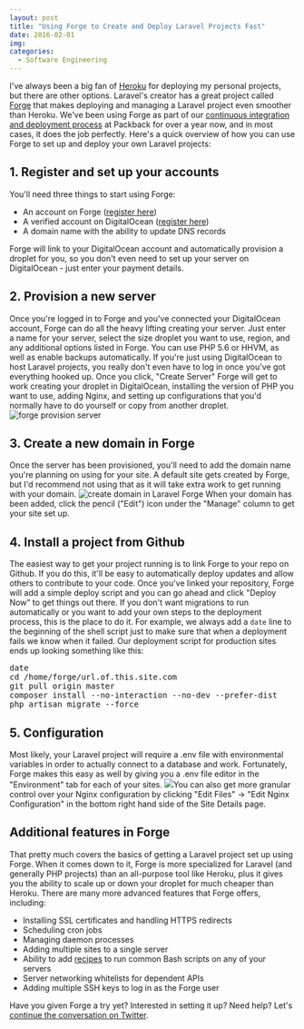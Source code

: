 ```yaml
---
layout: post
title: "Using Forge to Create and Deploy Laravel Projects Fast"
date: 2016-02-01
img: 
categories:
  - Software Engineering
---
```

I've always been a big fan of [Heroku](https://www.heroku.com/) for deploying my personal projects, but there are other options. Laravel's creator has a great project called [Forge](https://forge.laravel.com/) that makes deploying and managing a Laravel project even smoother than Heroku. We've been using Forge as part of our [continuous integration and deployment process](/posts/continuous-integration) at Packback for over a year now, and in most cases, it does the job perfectly. Here's a quick overview of how you can use Forge to set up and deploy your own Laravel projects:

## 1\. Register and set up your accounts

You'll need three things to start using Forge:

*   An account on Forge ([register here](https://forge.laravel.com/auth/register))
*   A verified account on DigitalOcean ([register here](https://m.do.co/c/6534184ea9d0))
*   A domain name with the ability to update DNS records

Forge will link to your DigitalOcean account and automatically provision a droplet for you, so you don't even need to set up your server on DigitalOcean - just enter your payment details.

## 2. Provision a new server

Once you're logged in to Forge and you've connected your DigitalOcean account, Forge can do all the heavy lifting creating your server. Just enter a name for your server, select the size droplet you want to use, region, and any additional options listed in Forge. You can use PHP 5.6 or HHVM, as well as enable backups automatically. If you're just using DigitalOcean to host Laravel projects, you really don't even have to log in once you've got everything hooked up. Once you click, "Create Server" Forge will get to work creating your droplet in DigitalOcean, installing the version of PHP you want to use, adding Nginx, and setting up configurations that you'd normally have to do yourself or copy from another droplet. ![forge provision server](https://i.imgur.com/a5CutMz.png)

## 3\. Create a new domain in Forge

Once the server has been provisioned, you'll need to add the domain name you're planning on using for your site. A default site gets created by Forge, but I'd recommend not using that as it will take extra work to get running with your domain. ![create domain in Laravel Forge](https://i.imgur.com/hAW66UM.png) When your domain has been added, click the pencil ("Edit") icon under the "Manage" column to get your site set up.

## 4. Install a project from Github

The easiest way to get your project running is to link Forge to your repo on Github. If you do this, it'll be easy to automatically deploy updates and allow others to contribute to your code. Once you've linked your repository, Forge will add a simple deploy script and you can go ahead and click "Deploy Now" to get things out there. If you don't want migrations to run automatically or you want to add your own steps to the deployment process, this is the place to do it. For example, we always add a `date` line to the beginning of the shell script just to make sure that when a deployment fails we know when it failed. Our deployment script for production sites ends up looking something like this:

<pre>date
cd /home/forge/url.of.this.site.com
git pull origin master
composer install --no-interaction --no-dev --prefer-dist
php artisan migrate --force</pre>

## 5\. Configuration

Most likely, your Laravel project will require a .env file with environmental variables in order to actually connect to a database and work. Fortunately, Forge makes this easy as well by giving you a .env file editor in the "Environment" tab for each of your sites. ![](https://i.imgur.com/hUPdDA3.png)You can also get more granular control over your Nginx configuration by clicking "Edit Files" -> "Edit Nginx Configuration" in the bottom right hand side of the Site Details page.

## Additional features in Forge

That pretty much covers the basics of getting a Laravel project set up using Forge. When it comes down to it, Forge is more specialized for Laravel (and generally PHP projects) than an all-purpose tool like Heroku, plus it gives you the ability to scale up or down your droplet for much cheaper than Heroku. There are many more advanced features that Forge offers, including:

*   Installing SSL certificates and handling HTTPS redirects
*   Scheduling cron jobs
*   Managing daemon processes
*   Adding multiple sites to a single server
*   Ability to add [recipes](https://forge.laravel.com/recipes) to run common Bash scripts on any of your servers
*   Server networking whitelists for dependent APIs
*   Adding multiple SSH keys to log in as the Forge user

Have you given Forge a try yet? Interested in setting it up? Need help? Let's [continue the conversation on Twitter](https://twitter.com/karllhughes).
